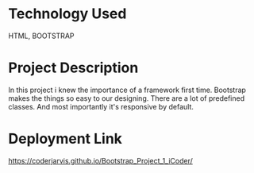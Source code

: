 # Technology Used
HTML, BOOTSTRAP
# Project Description
In this project i knew the importance of a framework first time. Bootstrap makes the things so easy to our designing. There are a lot of predefined classes. And most importantly it's responsive by default. 
# Deployment Link
https://coderjarvis.github.io/Bootstrap_Project_1_iCoder/
